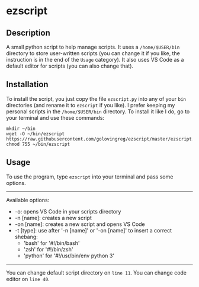 # ezscript
## Description
A small python script to help manage scripts. It uses a `/home/$USER/bin` directory to store user-written scripts (you can change it if you like, the instruction is in the end of the `Usage` category). It also uses VS Code as a default editor for scripts (you can also change that). 

## Installation
To install the script, you just copy the file `ezscript.py` into any of your `bin` directories (and rename it to `ezscript` if you like). I prefer keeping my personal scripts in the `/home/$USER/bin` directory. To install it like I do, go to your terminal and use these commands: 
```
mkdir ~/bin
wget -O ~/bin/ezscript https://raw.githubusercontent.com/golovingreg/ezscript/master/ezscript.py
chmod 755 ~/bin/ezscript
```
## Usage
To use the program, type `ezscript` into your terminal and pass some options.
******
Available options:
* -o: opens VS Code in your scripts directory
* -n [name]: creates a new script
* -on [name]: creates a new script and opens VS Code
* -t [type]: use after '-n [name]' or '-on [name]' to insert a correct shebang:
  * 'bash' for '#!/bin/bash' 
  * 'zsh' for '#!/bin/zsh' 
  * 'python' for '#!/usr/bin/env python 3' 
******
You can change default script directory on `line 11`.
You can change code editor on `line 40`.
